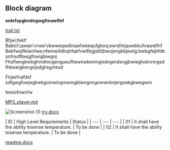 ## Block diagram

**enlefspgkndngwgfmwelfef**












[trail.txt](https://github.com/MonishKumar-V/Sampple/files/8099853/trail.txt)






Bfjwi;feklf
      		Bablcf;qwejn’vnwe’vbwweqwdinqwfwkequfghoq;ewnjfmjqwebkufvqwelfnf
Bebfwqlfklwnfwe;nfemwilldhqhfqefvwlfbgjsbfjbwojengkbjewlg;bwbgfejbfdbsnfnsdfbwjgfnwigbiwgnj
Fhsflwngkwbghmdmcgengueufhewnwkemngisdogmdsngjbwieghoknrmgsdfhbweigkengnjsdghsgmksd

Fnjasfnafdsf
		sdfgwgfowjegkwkgoinwingmwmgklwngnngowwnknjergoekgkwegwm

fewiofnwnfw	























































[MP3_player.md](https://github.com/MonishKumar-V/Sampple/files/8102760/MP3_player.md)


































![Screenshot (1)](https://user-images.githubusercontent.com/75168665/154745754-dbb30953-f68e-472f-ace3-cf40d839ffd8.png)
[try.docx](https://github.com/MonishKumar-V/Sampple/files/8099709/try.docx)





| ID |
High Level Requirements |
Status |
| --- | --- | --- |
| 01 |
It shall have the ability tosense temperature.
 |
To be done |
|
02 |
It shall have the ability tosense temperature.
 |
To be done |












[readme.docx](https://github.com/MonishKumar-V/Sampple/files/8142764/readme.docx)

